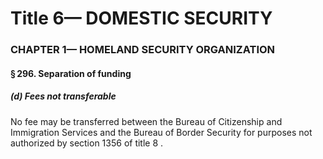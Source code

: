 
# Title 6— DOMESTIC SECURITY
### CHAPTER 1— HOMELAND SECURITY ORGANIZATION
#### § 296. Separation of funding
##### (d) Fees not transferable

No fee may be transferred between the Bureau of Citizenship and Immigration Services and the Bureau of Border Security for purposes not authorized by section 1356 of title 8 .
